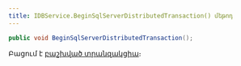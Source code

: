 ```yaml
---
title: IDBService.BeginSqlServerDistributedTransaction() մեթոդ
---
```


```c#
public void BeginSqlServerDistributedTransaction();
```

Բացում է [բաշխված տրանզակցիա](https://learn.microsoft.com/en-us/sql/t-sql/language-elements/begin-distributed-transaction-transact-sql)։
